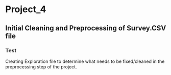 # Project_4
## Initial Cleaning and Preprocessing of Survey.CSV file

### Test


Creating Exploration file to determine what needs to be fixed/cleaned in the preprocessing step of the project.


